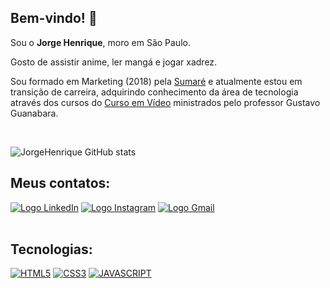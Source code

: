 ## Bem-vindo! 🤙

Sou o **Jorge Henrique**, moro em São Paulo.

Gosto de assistir anime, ler mangá e jogar xadrez.

Sou formado em Marketing (2018) pela [Sumaré](https://sumare.edu.br/) e atualmente estou em transição de carreira, adquirindo conhecimento da área de tecnologia através dos cursos do [Curso em Vídeo](https://www.cursoemvideo.com/) ministrados pelo professor Gustavo Guanabara.

</br>

![JorgeHenrique GitHub stats](https://github-readme-stats.vercel.app/api?username=JorgeHenriqueVS&show_icons=true&theme=dracula&count_private=true)

## Meus contatos:
<div>
<a href="https://www.linkedin.com/in/jorgehenriquevs/" target="_blank" rel="external"><img src="https://img.shields.io/badge/LinkedIn-0077B5?style=for-the-badge&logo=linkedin&logoColor=white" alt="Logo LinkedIn"></a>
    <a href="https://www.instagram.com/rickhenriquee_/" target="_blank" rel="external"><img src="https://img.shields.io/badge/Instagram-E4405F?style=for-the-badge&logo=instagram&logoColor=white" alt="Logo Instagram"></a>
    <a href="rickhenriquee@gmail.com" target="_blank" rel="external"><img src="https://img.shields.io/badge/Gmail-D14836?style=for-the-badge&logo=gmail&logoColor=white" alt="Logo Gmail"></a>    
</div></br>

## Tecnologias:

[![HTML5](https://img.shields.io/badge/HTML5-E34F26?style=for-the-badge&logo=html5&logoColor=white)](https://github.com/https://github.com/JorgeHenriqueVS)
[![CSS3](https://img.shields.io/badge/CSS3-1572B6?style=for-the-badge&logo=css3&logoColor=white)](https://github.com/https://github.com/JorgeHenriqueVS)
[![JAVASCRIPT](https://img.shields.io/badge/JavaScript-F7DF1E?style=for-the-badge&logo=javascript&logoColor=black)](https://github.com/JorgeHenriqueVS)

